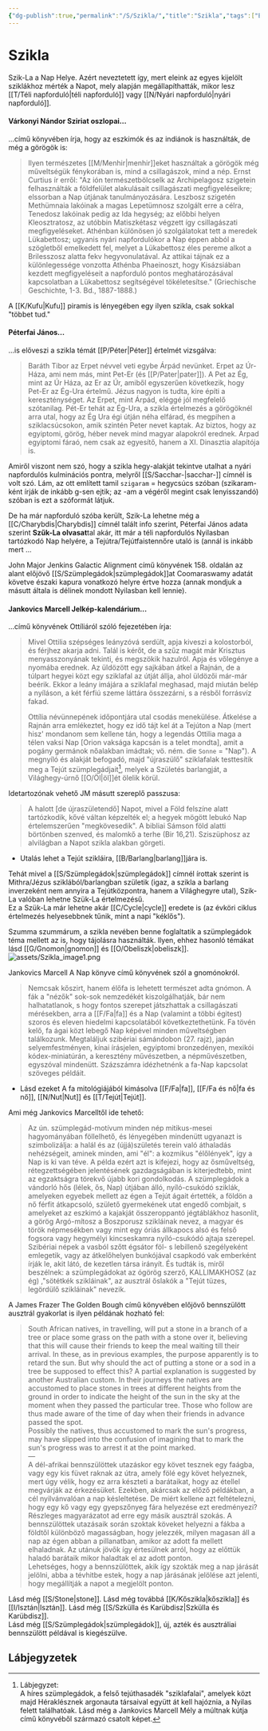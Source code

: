 ```yaml
---
{"dg-publish":true,"permalink":"/S/Szikla/","title":"Szikla","tags":["Englishtexttranslated"],"created":"2023-10-29T05:00","updated":"2024-02-02T03:47"}
---
```



# Szikla

Szik-La a Nap Helye. Azért neveztetett így, mert eleink az egyes kijelölt sziklákhoz mérték a Napot, mely alapján megállapíthatták, mikor lesz [[T/Téli napforduló\|téli napforduló]] vagy [[N/Nyári napforduló\|nyári napforduló]].  

#### Várkonyi Nándor Sziriat oszlopai...

...című könyvében írja, hogy az eszkimók és az indiánok is használták, de még a görögök is:  
> Ilyen természetes [[M/Menhir\|menhir]]eket használtak a görögök még műveltségük fénykorában is, mind a csillagászok, mind a nép. Ernst Curtius ír erről: "Az ión természetbölcselk az Archipelagosz szigetein felhasználták a földfelület alakulásait csillagászati megfigyeléseikre; elssorban a Nap útjának tanulmányozására. Leszbosz szigetén Methümnaia lakóinak a magas Lepetümnosz szolgált erre a célra, Tenedosz lakóinak pedig az Ida hegység; az előbbi helyen Kleosztratosz, az utóbbin Matiszkétasz végzett így csillagászati megfigyeléseket. Athénban különösen jó szolgálatokat tett a meredek Lükabettosz; ugyanis nyári napfordulókor a Nap éppen abból a szögletből emelkedett fel, melyet a Lükabettosz éles pereme alkot a Brilesszosz alatta fekv hegyvonulatával. Az attikai tájnak ez a különlegessége vonzotta Athénba Phaeinoszt, hogy Kisázsiában kezdett megfigyeléseit a napforduló pontos meghatározásával kapcsolatban a Lükabettosz segítségével tökéletesítse." (Griechische Geschichte, 1-3. Bd., 1887-1888.)  

A [[K/Kufu\|Kufu]] piramis is lényegében egy ilyen szikla, csak sokkal "többet tud."  

#### Péterfai János...

...is előveszi a szikla témát [[P/Péter\|Péter]] értelmét vizsgálva:  
> Baráth Tibor az Erpet névvel veti egybe Árpád nevünket. Erpet az Úr-Háza, ami nem más, mint Pet-Er (és [[P/Pater\|pater]]). A Pet az Ég, mint az Úr Háza, az Er az Úr, amiből egyszerűen következik, hogy Pet-Er az Ég-Ura értelmű. Jézus nagyon is tudta, kire építi a kereszténységet. Az Erpet, mint Árpád, eléggé jól megfelelő szótanilag. Pét-Er tehát az Ég-Ura, a szikla értelmezés a görögöknél arra utal, hogy az Ég Ura égi útján néha elfárad, és megpihen a sziklacsúcsokon, amik szintén Peter nevet kaptak. Az biztos, hogy az egyiptomi, görög, héber nevek mind magyar alapokról erednek. Arpad egyiptomi fáraó, nem csak az egyesítő, hanem a XI. Dinasztia alapítója is.  

Amiről viszont nem szó, hogy a szikla hegy-alakját tekintve utalhat a nyári napfordulós kulminációs pontra, melyről [[S/Sacchar-\|sacchar-]] címnél is volt szó. Lám, az ott említett tamil `szigaram` = hegycsúcs szóban (szikaram-ként írják de inkább g-sen ejtik; az -am a végéről megint csak lenyisszandó) szóban is ezt a szóformát látjuk.  

De ha már napforduló szóba került, Szik-La lehetne még a [[C/Charybdis\|Charybdis]] címnél talált info szerint, Péterfai János adata szerint **Szűk-La olvasat**tal akár, itt már a téli napfordulós Nyilasban tartózkodó Nap helyére, a Tejútra/Tejútfaistennőre utaló is (annál is inkább mert ...

John Major Jenkins Galactic Alignment című könyvének 158. oldalán az alant előjövő [[S/Szümplegádok\|szümplegádok]]at Coomaraswamy adatát követve északi kapura vonatkozó helyre értve hozza (annak mondjuk a másutt általa is délinek mondott Nyilasban kell lennie).  

#### Jankovics Marcell Jelkép-kalendárium...

...című könyvének Ottíliáról szóló fejezetében írja:  
> Mivel Ottilia szépséges leányzóvá serdült, apja kiveszi a kolostorból, és férjhez akarja adni. Talál is kérőt, de a szűz magát már Krisztus menyasszonyának tekinti, és megszökik hazulról. Apja és vőlegénye a nyomába erednek. Az üldözött egy sajkában átkel a Rajnán, de a túlpart hegyei közt egy sziklafal az útját állja, ahol üldözői már-már beérik. Ekkor a leány imájára a sziklafal meghasad, majd miután belép a nyíláson, a két férfiú szeme láttára összezárni, s a résből forrásvíz fakad.  
>
> Ottília névünnepének időpontjára utal csodás menekülése. Átkelése a Rajnán arra emlékeztet, hogy ez idő tájt kel át a Tejúton a Nap (mert hisz' mondanom sem kellene tán, hogy a legendás Ottilia maga a télen vaksi Nap \[Orion vaksága kapcsán is a telet mondta\], amit a pogány germánok nőalakban imádtak; vö. ném. die `Sonne` = "Nap"). A megnyíló és alakját befogadó, majd "újraszülő" sziklafalak testtesítik meg a Tejút szümplegádjait[^1], melyek a Születés barlangját, a Világhegy-úrnő [[O/Öl\|öl]]ét ölelik körül.  

Idetartozónak vehető JM másutt szereplő passzusa:  
> A halott \[de újraszületendő\] Napot, mivel a Föld felszíne alatt tartózkodik, kővé váltan képzelték el; a hegyek mögött lebukó Nap értelemszerűen "megkövesedik". A bibliai Sámson föld alatti börtönben szenved, és malomkő a terhe (Bir 16,21). Sziszüphosz az alvilágban a Napot szikla alakban görgeti.  
- Utalás lehet a Tejút szikláira, [[B/Barlang\|barlang]]jára is.  

Tehát mivel a [[S/Szümplegádok\|szümplegádok]] címnél írottak szerint is Mithra/Jézus sziklából/barlangban születik (igaz, a szikla a barlang inverzeként nem annyira a Tejútközpontra, hanem a Világhegyre utal), Szik-La valóban lehetne Szük-La értelmezésű.  
Ez a Szük-La már lehetne akár [[C/Cycle\|cycle]] eredete is (az évköri ciklus értelmezés helyesebbnek tűnik, mint a napi "kéklős").  

Szumma szummárum, a szikla nevében benne foglaltatik a szümplegádok téma mellett az is, hogy tájolásra használták. Ilyen, ehhez hasonló témákat lásd [[G/Gnomon\|gnomon]] és [[O/Obeliszk\|obeliszk]].  
![assets/Szikla_image1.png](/img/user/S/assets/Szikla_image1.png)  

Jankovics Marcell A Nap könyve című könyvének szól a gnomónokról.  
> Nemcsak kőszirt, hanem élőfa is lehetett természet adta gnómon. A fák a "nézők" sok-sok nemzedékét kiszolgálhatják, bár nem halhatatlanok, s hogy fontos szerepet játszhattak a csillagászati mérésekben, arra a [[F/Fa\|fa]] és a Nap (valamint a többi égitest) szoros és eleven hiedelmi kapcsolatából következtethetünk. Fa tövén kelő, fa ágai közt lebegő Nap képével minden műveltségben találkozunk. Megtaláljuk szibériai sámándobon (27. rajz), japán selyemfestményen, kínai írásjelen, egyiptomi bronzedényen, mexikói kódex-miniatúrán, a keresztény művészetben, a népművészetben, egyszóval mindenütt. Százszámra idézhetnénk a fa-Nap kapcsolat szöveges példáit.  
- Lásd ezeket A fa mitológiájából kimásolva [[F/Fa\|fa]], [[F/Fa és nő\|fa és nő]], [[N/Nut\|Nut]] és [[T/Tejút\|Tejút]].  

Ami még Jankovics Marcelltől ide tehető:  
> Az ún. szümplegád-motívum minden nép mitikus-mesei hagyományában föllelhető, és lényegében mindenütt ugyanazt is szimbolizálja: a halál és az (újjá)születés terein való áthaladás nehézségeit, aminek minden, ami "él": a kozmikus "élőlények", így a Nap is ki van téve. A példa ezért azt is kifejezi, hogy az ősműveltség, rétegzettségében jelentésének gazdagságában is kiterjedtebb, mint az egzaktságra törekvő újabb kori gondolkodás. A szümplegádok a vándorló hős (lélek, ős, Nap) útjában álló, nyíló-csukódó sziklák, amelyeken egyebek mellett az égen a Tejút ágait értették, a földön a nő férfit átkapcsoló, születő gyermekének utat engedő combjait, s amelyeket az eszkimó a kajakját összeroppantó jégtáblákhoz hasonlít, a görög Argó-mítosz a Boszporusz szikláinak nevez, a magyar és török népmesékben vagy mint egy óriás állkapocs alsó és felső fogsora vagy hegymélyi kincseskamra nyíló-csukódó ajtaja szerepel. Szibériai népek a vasból szőtt égsátor föl- s lebillenő szegélyeként emlegetik, vagy az átkelőhelyen bunkójával csapkodó vak emberként írják le, akit látó, de kezetlen társa irányít. És tudták is, miről beszélnek: a szümplegádokat az ógörög szerző, KALLIMAKHOSZ (az ég) ,"sötétkék szikláinak", az ausztrál őslakók a "Tejút tüzes, legördülő szikláinak" nevezik.  

A James Frazer The Golden Bough című könyvében előjövő bennszülött ausztrál gyakorlat is ilyen példának hozható fel:  
> South African natives, in travelling, will put a stone in a branch of a tree or place some grass on the path with a stone over it, believing that this will cause their friends to keep the meal waiting till their arrival. In these, as in previous examples, the purpose apparently is to retard the sun. But why should the act of putting a stone or a sod in a tree be supposed to effect this? A partial explanation is suggested by another Australian custom. In their journeys the natives are accustomed to place stones in trees at different heights from the ground in order to indicate the height of the sun in the sky at the moment when they passed the particular tree. Those who follow are thus made aware of the time of day when their friends in advance passed the spot.  
> Possibly the natives, thus accustomed to mark the sun's progress, may have slipped into the confusion of imagining that to mark the sun's progress was to arrest it at the point marked.  
> —  
> A dél-afrikai bennszülöttek utazáskor egy követ tesznek egy faágba, vagy egy kis füvet raknak az útra, amely fölé egy követ helyeznek, mert úgy vélik, hogy ez arra készteti a barátaikat, hogy az étellel megvárják az érkezésüket. Ezekben, akárcsak az előző példákban, a cél nyilvánvalóan a nap késleltetése. De miért kellene azt feltételezni, hogy egy kő vagy egy gyepszőnyeg fára helyezése ezt eredményezi? Részleges magyarázatot ad erre egy másik ausztrál szokás. A bennszülöttek utazásaik során szoktak köveket helyezni a fákba a földtől különböző magasságban, hogy jelezzék, milyen magasan áll a nap az égen abban a pillanatban, amikor az adott fa mellett elhaladnak. Az utánuk jövők így értesülnek arról, hogy az előttük haladó barátaik mikor haladtak el az adott ponton.  
> Lehetséges, hogy a bennszülöttek, akik így szokták meg a nap járását jelölni, abba a tévhitbe estek, hogy a nap járásának jelölése azt jelenti, hogy megállítják a napot a megjelölt ponton.

Lásd még [[S/Stone\|stone]]. Lásd még továbbá [[K/Kőszikla\|kőszikla]] és [[I/Isztán\|Isztán]]. Lásd még [[S/Szkülla és Karübdisz\|Szkülla és Karübdisz]].  
Lásd még [[S/Szümplegádok\|szümplegádok]], új, azték és ausztráliai bennszülött példával is kiegészülve.  

## Lábjegyzetek

[^1]: Lábjegyzet:  
A híres szümplegádok, a felső tejúthasadék "sziklafalai", amelyek közt majd Héraklésznek argonauta társaival együtt át kell hajóznia, a Nyilas felett találhatóak. Lásd még a Jankovics Marcell Mély a múltnak kútja című könyvéből származó csatolt képet.  